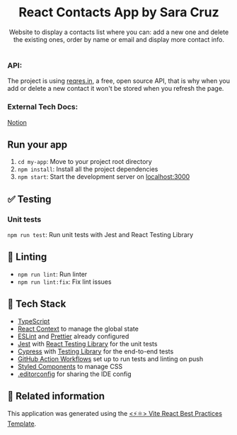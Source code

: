 <h1 align="center">
  React Contacts App by Sara Cruz
</h1>

<p align="center">
  Website to display a contacts list where you can: add a new one and delete the existing ones, order by name or email and display more contact info.
  <br />
  <br />
</p>

### API:
The project is using [reqres.in](https://reqres.in/), a free, open source API, that is why when you add or delete a new contact it won't be stored when you refresh the page.

### External Tech Docs:
[Notion](https://www.notion.so/Contacts-App-c2bfceff077645558986bd587acdbc8b?pvs=4)

## Run your app

   1. `cd my-app`: Move to your project root directory
   2. `npm install`: Install all the project dependencies
   3. `npm start`: Start the development server on [localhost:3000](http://localhost:3000)

## ✅ Testing

### Unit tests

`npm run test`: Run unit tests with Jest and React Testing Library

## 🔦 Linting

- `npm run lint`: Run linter
- `npm run lint:fix`: Fix lint issues

## 🌈 Tech Stack

- [TypeScript](https://www.typescriptlang.org)
- [React Context](https://react.dev/reference/react/useContext) to manage the global state
- [ESLint](https://eslint.org) and [Prettier](https://prettier.io) already configured
- [Jest](https://jestjs.io) with [React Testing Library](https://testing-library.com/docs/react-testing-library/intro) for the unit tests
- [Cypress](https://www.cypress.io) with [Testing Library](https://testing-library.com/docs/cypress-testing-library) for the end-to-end tests
- [GitHub Action Workflows](https://github.com/features/actions) set up to run tests and linting on push
- [Styled Components](https://styled-components.com) to manage CSS
- [.editorconfig](https://editorconfig.org) for sharing the IDE config

## 🔀 Related information

This application was generated using the [<⚡⚛️> Vite React Best Practices Template](https://github.com/CodelyTV/vite-react_best_practices-template).
